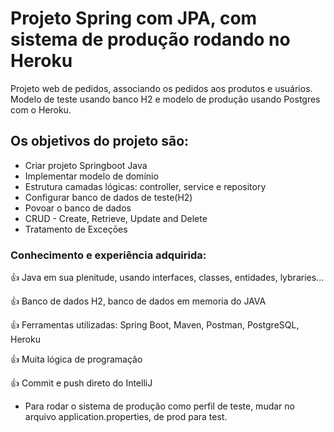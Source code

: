 # Projeto Spring com JPA, com sistema de produção rodando no Heroku
Projeto web de pedidos, associando os pedidos aos produtos e usuários. Modelo de teste usando banco H2 e modelo de produção usando Postgres com o Heroku. 

## Os objetivos do projeto são:
- Criar projeto Springboot Java
- Implementar modelo de domínio
- Estrutura camadas lógicas: controller, service e repository
- Configurar banco de dados de teste(H2)
- Povoar o banco de dados
- CRUD - Create, Retrieve, Update and Delete
- Tratamento de Exceçōes

### Conhecimento e experiência adquirida:

👍 Java em sua plenitude, usando interfaces, classes, entidades, lybraries...

👍 Banco de dados H2, banco de dados em memoria do JAVA

👍 Ferramentas utilizadas: Spring Boot, Maven, Postman, PostgreSQL, Heroku

👍 Muita lógica de programação

👍 Commit e push direto do IntelliJ


- Para rodar o sistema de produção como perfil de teste, mudar no arquivo application.properties, de prod para test.



